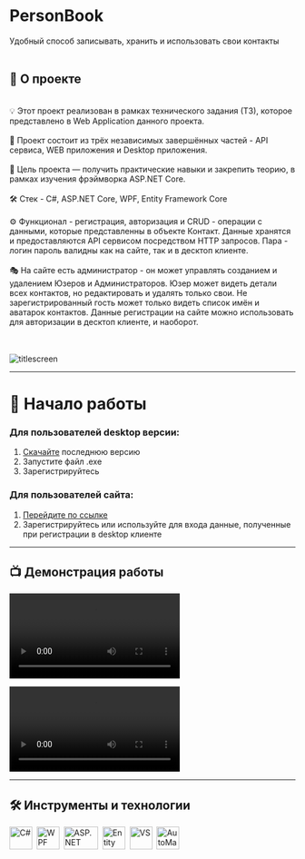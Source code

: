 # PersonBook
Удобный способ записывать, хранить и использовать свои контакты<br><br>

## 📖 О проекте<br> 
<br>
💡 Этот проект реализован в рамках технического задания (ТЗ), которое представлено в Web Application данного проекта.<br><br>
🧩 Проект состоит из трёх независимых завершённых частей - API сервиса, WEB приложения и Desktop приложения.<br><br>
🎯 Цель проекта — получить практические навыки и закрепить теорию, в рамках изучения фрэймворка ASP.NET Core.<br><br>
🛠 Стек - C#, ASP.NET Core, WPF, Entity Framework Core<br><br>
⚙️ Функционал - регистрация, авторизация и CRUD - операции с данными, которые представленны в объекте Контакт. Данные хранятся и предоставляются API сервисом посредством HTTP запросов. Пара - логин пароль валидны как на сайте, так и в десктоп клиенте.<br><br>
🎭 На сайте есть администратор - он может управлять созданием и удалением Юзеров и Администраторов. Юзер может видеть детали всех контактов, но редактировать и удалять только свои. Не зарегистрированный гость может только видеть список имён и аватарок контактов. Данные регистрации на сайте можно использовать для авторизации в десктоп клиенте, и наоборот.<br><br><br> 

![titlescreen](https://user-images.githubusercontent.com/77357671/178049289-e7f09bbc-ca33-4352-b0a5-f992a5f84471.png)


---
# 🚀 Начало работы
### Для пользователей desktop версии:
1. [Скачайте](https://github.com/EvgeniyLyapunov/PersonBook/releases/download/1.0/publish.zip) последнюю версию  
2. Запустите файл .exe 
3. Зарегистрируйтесь


### Для пользователей сайта:
1. [Перейдите по ссылке](http://www.personbook.somee.com)
2. Зарегистрируйтесь или используйте для входа данные, полученные при регистрации в desktop клиенте



---




## 📺 Демонстрация работы

<video src="https://user-images.githubusercontent.com/77357671/178057265-4589fecd-da66-4539-852f-ec0bed3847b4.mp4" ></video>

<video src="https://user-images.githubusercontent.com/77357671/178059785-9007446a-ef32-4977-943f-6390ee0b5a6f.mp4" ></video>






---
## 🛠️ Инструменты и технологии
<div>
<a>
   <img src="https://user-images.githubusercontent.com/61462657/171970442-3c60c757-6df1-4d2f-8d20-200e1f2d4448.svg"  title="C#" alt="С#" width="40" height="40"/>&nbsp;
</a>

<a>
   <img src="https://user-images.githubusercontent.com/77357671/178060769-b5ad4d71-041c-448d-b33a-94997559aa0d.png" title="WPF" alt="WPF" width="40" height="40"/>&nbsp;
</a>

<a>
   <img src="https://user-images.githubusercontent.com/77357671/178063226-c8ee96c0-44c5-4b2d-a1d1-356b509563ee.png" title="ASP.NET Core" alt="ASP.NET Core" width="60" height="40"/>&nbsp;
</a>   

<a>
   <img src="https://user-images.githubusercontent.com/77357671/178065354-e1b3ef76-755d-4fc6-8cb4-9cdb97e662f8.png" title="Entity Framework Core" alt="Entity Framework Core" height="40" />&nbsp;
</a>   

<a>
   <img src="https://user-images.githubusercontent.com/77357671/178066126-75ff0003-6023-4dc6-88a5-ec98de838b9b.png" title="VS" alt="VS" height="40" />&nbsp;
</a>   

<a>
   <img src="https://user-images.githubusercontent.com/61462657/171980547-0b97aec8-7e04-49e1-b6b5-8905651249b3.png" title="AutoMapper" alt="AutoMapper" width="40" height="40"/>&nbsp;
</a>   

</div>


